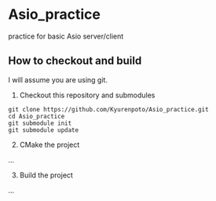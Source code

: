 # Asio_practice

practice for basic Asio server/client

## How to checkout and build

I will assume you are using git.

1. Checkout this repository and submodules

```
git clone https://github.com/Kyurenpoto/Asio_practice.git
cd Asio_practice
git submodule init
git submodule update
```

2. CMake the project

...

3. Build the project

...
